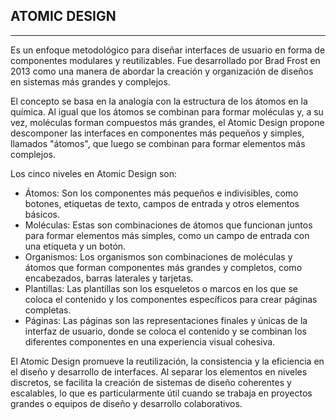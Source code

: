 ## ATOMIC DESIGN
---
Es un enfoque metodológico para diseñar interfaces de usuario en forma de componentes modulares y reutilizables. Fue desarrollado por Brad Frost en 2013 como una manera de abordar la creación y organización de diseños en sistemas más grandes y complejos.

El concepto se basa en la analogía con la estructura de los átomos en la química. Al igual que los átomos se combinan para formar moléculas y, a su vez, moléculas forman compuestos más grandes, el Atomic Design propone descomponer las interfaces en componentes más pequeños y simples, llamados "átomos", que luego se combinan para formar elementos más complejos.

Los cinco niveles en Atomic Design son:

* Átomos: Son los componentes más pequeños e indivisibles, como botones, etiquetas de texto, campos de entrada y otros elementos básicos.
* Moléculas: Estas son combinaciones de átomos que funcionan juntos para formar elementos más simples, como un campo de entrada con una etiqueta y un botón.
* Organismos: Los organismos son combinaciones de moléculas y átomos que forman componentes más grandes y completos, como encabezados, barras laterales y tarjetas.
* Plantillas: Las plantillas son los esqueletos o marcos en los que se coloca el contenido y los componentes específicos para crear páginas completas.
* Páginas: Las páginas son las representaciones finales y únicas de la interfaz de usuario, donde se coloca el contenido y se combinan los diferentes componentes en una experiencia visual cohesiva.

El Atomic Design promueve la reutilización, la consistencia y la eficiencia en el diseño y desarrollo de interfaces. Al separar los elementos en niveles discretos, se facilita la creación de sistemas de diseño coherentes y escalables, lo que es particularmente útil cuando se trabaja en proyectos grandes o equipos de diseño y desarrollo colaborativos.
